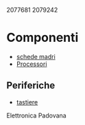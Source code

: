 2077681 2079242

# Componenti
- [schede madri](./componenti/schede_madri.md)
- [Processori](./componenti/processori.md)

## Periferiche
- [tastiere](./periferiche/tastiere.md)

Elettronica Padovana
